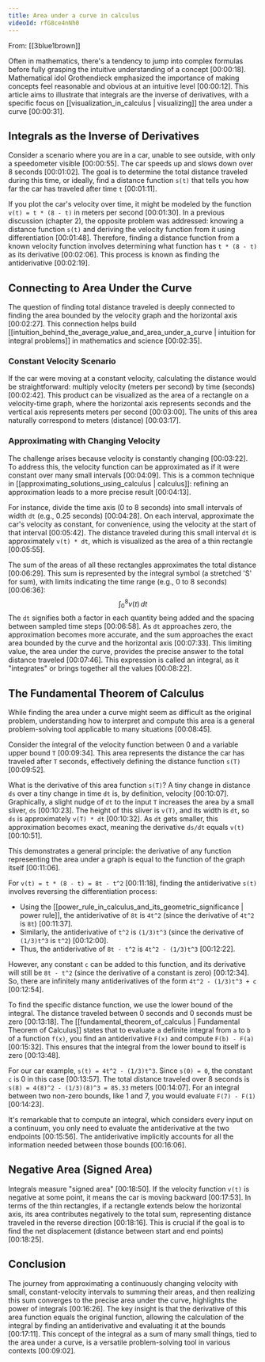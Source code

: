 ```yaml
---
title: Area under a curve in calculus
videoId: rfG8ce4nNh0
---
```


From: [[3blue1brown]] <br/> 

Often in mathematics, there's a tendency to jump into complex formulas before fully grasping the intuitive understanding of a concept <a class="yt-timestamp" data-t="00:00:18">[00:00:18]</a>. Mathematical idol Grothendieck emphasized the importance of making concepts feel reasonable and obvious at an intuitive level <a class="yt-timestamp" data-t="00:00:12">[00:00:12]</a>. This article aims to illustrate that integrals are the inverse of derivatives, with a specific focus on [[visualization_in_calculus | visualizing]] the area under a curve <a class="yt-timestamp" data-t="00:00:31">[00:00:31]</a>.

## Integrals as the Inverse of Derivatives

Consider a scenario where you are in a car, unable to see outside, with only a speedometer visible <a class="yt-timestamp" data-t="00:00:55">[00:00:55]</a>. The car speeds up and slows down over 8 seconds <a class="yt-timestamp" data-t="00:01:02">[00:01:02]</a>. The goal is to determine the total distance traveled during this time, or ideally, find a distance function `s(t)` that tells you how far the car has traveled after time `t` <a class="yt-timestamp" data-t="00:01:11">[00:01:11]</a>.

If you plot the car's velocity over time, it might be modeled by the function `v(t) = t * (8 - t)` in meters per second <a class="yt-timestamp" data-t="00:01:30">[00:01:30]</a>. In a previous discussion (chapter 2), the opposite problem was addressed: knowing a distance function `s(t)` and deriving the velocity function from it using differentiation <a class="yt-timestamp" data-t="00:01:48">[00:01:48]</a>. Therefore, finding a distance function from a known velocity function involves determining what function has `t * (8 - t)` as its derivative <a class="yt-timestamp" data-t="00:02:06">[00:02:06]</a>. This process is known as finding the antiderivative <a class="yt-timestamp" data-t="00:02:19">[00:02:19]</a>.

## Connecting to Area Under the Curve

The question of finding total distance traveled is deeply connected to finding the area bounded by the velocity graph and the horizontal axis <a class="yt-timestamp" data-t="00:02:27">[00:02:27]</a>. This connection helps build [[intuition_behind_the_average_value_and_area_under_a_curve | intuition for integral problems]] in mathematics and science <a class="yt-timestamp" data-t="00:02:35">[00:02:35]</a>.

### Constant Velocity Scenario

If the car were moving at a constant velocity, calculating the distance would be straightforward: multiply velocity (meters per second) by time (seconds) <a class="yt-timestamp" data-t="00:02:42">[00:02:42]</a>. This product can be visualized as the area of a rectangle on a velocity-time graph, where the horizontal axis represents seconds and the vertical axis represents meters per second <a class="yt-timestamp" data-t="00:03:00">[00:03:00]</a>. The units of this area naturally correspond to meters (distance) <a class="yt-timestamp" data-t="00:03:17">[00:03:17]</a>.

### Approximating with Changing Velocity

The challenge arises because velocity is constantly changing <a class="yt-timestamp" data-t="00:03:22">[00:03:22]</a>. To address this, the velocity function can be approximated as if it were constant over many small intervals <a class="yt-timestamp" data-t="00:04:09">[00:04:09]</a>. This is a common technique in [[approximating_solutions_using_calculus | calculus]]: refining an approximation leads to a more precise result <a class="yt-timestamp" data-t="00:04:13">[00:04:13]</a>.

For instance, divide the time axis (0 to 8 seconds) into small intervals of width `dt` (e.g., 0.25 seconds) <a class="yt-timestamp" data-t="00:04:28">[00:04:28]</a>. On each interval, approximate the car's velocity as constant, for convenience, using the velocity at the start of that interval <a class="yt-timestamp" data-t="00:05:42">[00:05:42]</a>. The distance traveled during this small interval `dt` is approximately `v(t) * dt`, which is visualized as the area of a thin rectangle <a class="yt-timestamp" data-t="00:05:55">[00:05:55]</a>.

The sum of the areas of all these rectangles approximates the total distance <a class="yt-timestamp" data-t="00:06:29">[00:06:29]</a>. This sum is represented by the integral symbol (a stretched 'S' for sum), with limits indicating the time range (e.g., 0 to 8 seconds) <a class="yt-timestamp" data-t="00:06:36">[00:06:36]</a>:
$$ \int_0^8 v(t) \, dt $$
The `dt` signifies both a factor in each quantity being added and the spacing between sampled time steps <a class="yt-timestamp" data-t="00:06:58">[00:06:58]</a>. As `dt` approaches zero, the approximation becomes more accurate, and the sum approaches the exact area bounded by the curve and the horizontal axis <a class="yt-timestamp" data-t="00:07:33">[00:07:33]</a>. This limiting value, the area under the curve, provides the precise answer to the total distance traveled <a class="yt-timestamp" data-t="00:07:46">[00:07:46]</a>. This expression is called an integral, as it "integrates" or brings together all the values <a class="yt-timestamp" data-t="00:08:22">[00:08:22]</a>.

## The Fundamental Theorem of Calculus

While finding the area under a curve might seem as difficult as the original problem, understanding how to interpret and compute this area is a general problem-solving tool applicable to many situations <a class="yt-timestamp" data-t="00:08:45">[00:08:45]</a>.

Consider the integral of the velocity function between 0 and a variable upper bound `T` <a class="yt-timestamp" data-t="00:09:34">[00:09:34]</a>. This area represents the distance the car has traveled after `T` seconds, effectively defining the distance function `s(T)` <a class="yt-timestamp" data-t="00:09:52">[00:09:52]</a>.

What is the derivative of this area function `s(T)`? A tiny change in distance `ds` over a tiny change in time `dt` is, by definition, velocity <a class="yt-timestamp" data-t="00:10:07">[00:10:07]</a>. Graphically, a slight nudge of `dt` to the input `T` increases the area by a small sliver, `ds` <a class="yt-timestamp" data-t="00:10:23">[00:10:23]</a>. The height of this sliver is `v(T)`, and its width is `dt`, so `ds` is approximately `v(T) * dt` <a class="yt-timestamp" data-t="00:10:32">[00:10:32]</a>. As `dt` gets smaller, this approximation becomes exact, meaning the derivative `ds/dt` equals `v(t)` <a class="yt-timestamp" data-t="00:10:51">[00:10:51]</a>.

This demonstrates a general principle: the derivative of any function representing the area under a graph is equal to the function of the graph itself <a class="yt-timestamp" data-t="00:11:06">[00:11:06]</a>.

For `v(t) = t * (8 - t) = 8t - t^2` <a class="yt-timestamp" data-t="00:11:18">[00:11:18]</a>, finding the antiderivative `s(t)` involves reversing the differentiation process:
*   Using the [[power_rule_in_calculus_and_its_geometric_significance | power rule]], the antiderivative of `8t` is `4t^2` (since the derivative of `4t^2` is `8t`) <a class="yt-timestamp" data-t="00:11:37">[00:11:37]</a>.
*   Similarly, the antiderivative of `t^2` is `(1/3)t^3` (since the derivative of `(1/3)t^3` is `t^2`) <a class="yt-timestamp" data-t="00:12:00">[00:12:00]</a>.
*   Thus, the antiderivative of `8t - t^2` is `4t^2 - (1/3)t^3` <a class="yt-timestamp" data-t="00:12:22">[00:12:22]</a>.

However, any constant `c` can be added to this function, and its derivative will still be `8t - t^2` (since the derivative of a constant is zero) <a class="yt-timestamp" data-t="00:12:34">[00:12:34]</a>. So, there are infinitely many antiderivatives of the form `4t^2 - (1/3)t^3 + c` <a class="yt-timestamp" data-t="00:12:54">[00:12:54]</a>.

To find the specific distance function, we use the lower bound of the integral. The distance traveled between 0 seconds and 0 seconds must be zero <a class="yt-timestamp" data-t="00:13:18">[00:13:18]</a>. The [[fundamental_theorem_of_calculus | Fundamental Theorem of Calculus]] states that to evaluate a definite integral from `a` to `b` of a function `f(x)`, you find an antiderivative `F(x)` and compute `F(b) - F(a)` <a class="yt-timestamp" data-t="00:15:32">[00:15:32]</a>. This ensures that the integral from the lower bound to itself is zero <a class="yt-timestamp" data-t="00:13:48">[00:13:48]</a>.

For our car example, `s(t) = 4t^2 - (1/3)t^3`. Since `s(0) = 0`, the constant `c` is 0 in this case <a class="yt-timestamp" data-t="00:13:57">[00:13:57]</a>. The total distance traveled over 8 seconds is `s(8) = 4(8)^2 - (1/3)(8)^3 = 85.33` meters <a class="yt-timestamp" data-t="00:14:07">[00:14:07]</a>. For an integral between two non-zero bounds, like 1 and 7, you would evaluate `F(7) - F(1)` <a class="yt-timestamp" data-t="00:14:23">[00:14:23]</a>.

It's remarkable that to compute an integral, which considers every input on a continuum, you only need to evaluate the antiderivative at the two endpoints <a class="yt-timestamp" data-t="00:15:56">[00:15:56]</a>. The antiderivative implicitly accounts for all the information needed between those bounds <a class="yt-timestamp" data-t="00:16:06">[00:16:06]</a>.

## Negative Area (Signed Area)

Integrals measure "signed area" <a class="yt-timestamp" data-t="00:18:50">[00:18:50]</a>. If the velocity function `v(t)` is negative at some point, it means the car is moving backward <a class="yt-timestamp" data-t="00:17:53">[00:17:53]</a>. In terms of the thin rectangles, if a rectangle extends below the horizontal axis, its area contributes negatively to the total sum, representing distance traveled in the reverse direction <a class="yt-timestamp" data-t="00:18:16">[00:18:16]</a>. This is crucial if the goal is to find the net displacement (distance between start and end points) <a class="yt-timestamp" data-t="00:18:25">[00:18:25]</a>.

## Conclusion

The journey from approximating a continuously changing velocity with small, constant-velocity intervals to summing their areas, and then realizing this sum converges to the precise area under the curve, highlights the power of integrals <a class="yt-timestamp" data-t="00:16:26">[00:16:26]</a>. The key insight is that the derivative of this area function equals the original function, allowing the calculation of the integral by finding an antiderivative and evaluating it at the bounds <a class="yt-timestamp" data-t="00:17:11">[00:17:11]</a>. This concept of the integral as a sum of many small things, tied to the area under a curve, is a versatile problem-solving tool in various contexts <a class="yt-timestamp" data-t="00:09:02">[00:09:02]</a>.